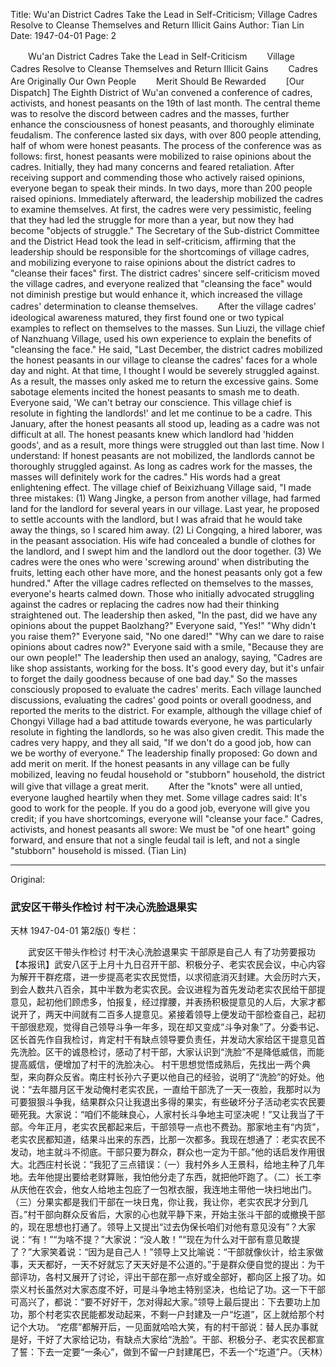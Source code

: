 Title: Wu'an District Cadres Take the Lead in Self-Criticism; Village Cadres Resolve to Cleanse Themselves and Return Illicit Gains
Author: Tian Lin
Date: 1947-04-01
Page: 2

　　Wu'an District Cadres Take the Lead in Self-Criticism
　　Village Cadres Resolve to Cleanse Themselves and Return Illicit Gains
　　Cadres Are Originally Our Own People
　　Merit Should Be Rewarded
　　[Our Dispatch] The Eighth District of Wu'an convened a conference of cadres, activists, and honest peasants on the 19th of last month. The central theme was to resolve the discord between cadres and the masses, further enhance the consciousness of honest peasants, and thoroughly eliminate feudalism. The conference lasted six days, with over 800 people attending, half of whom were honest peasants. The process of the conference was as follows: first, honest peasants were mobilized to raise opinions about the cadres. Initially, they had many concerns and feared retaliation. After receiving support and commending those who actively raised opinions, everyone began to speak their minds. In two days, more than 200 people raised opinions. Immediately afterward, the leadership mobilized the cadres to examine themselves. At first, the cadres were very pessimistic, feeling that they had led the struggle for more than a year, but now they had become "objects of struggle." The Secretary of the Sub-district Committee and the District Head took the lead in self-criticism, affirming that the leadership should be responsible for the shortcomings of village cadres, and mobilizing everyone to raise opinions about the district cadres to "cleanse their faces" first. The district cadres' sincere self-criticism moved the village cadres, and everyone realized that "cleansing the face" would not diminish prestige but would enhance it, which increased the village cadres' determination to cleanse themselves.
　　After the village cadres' ideological awareness matured, they first found one or two typical examples to reflect on themselves to the masses. Sun Liuzi, the village chief of Nanzhuang Village, used his own experience to explain the benefits of "cleansing the face." He said, "Last December, the district cadres mobilized the honest peasants in our village to cleanse the cadres' faces for a whole day and night. At that time, I thought I would be severely struggled against. As a result, the masses only asked me to return the excessive gains. Some sabotage elements incited the honest peasants to smash me to death. Everyone said, 'We can't betray our conscience. This village chief is resolute in fighting the landlords!' and let me continue to be a cadre. This January, after the honest peasants all stood up, leading as a cadre was not difficult at all. The honest peasants knew which landlord had 'hidden goods', and as a result, more things were struggled out than last time. Now I understand: If honest peasants are not mobilized, the landlords cannot be thoroughly struggled against. As long as cadres work for the masses, the masses will definitely work for the cadres." His words had a great enlightening effect. The village chief of Beixizhuang Village said, "I made three mistakes: (1) Wang Jingke, a person from another village, had farmed land for the landlord for several years in our village. Last year, he proposed to settle accounts with the landlord, but I was afraid that he would take away the things, so I scared him away. (2) Li Congqing, a hired laborer, was in the peasant association. His wife had concealed a bundle of clothes for the landlord, and I swept him and the landlord out the door together. (3) We cadres were the ones who were 'screwing around' when distributing the fruits, letting each other have more, and the honest peasants only got a few hundred." After the village cadres reflected on themselves to the masses, everyone's hearts calmed down. Those who initially advocated struggling against the cadres or replacing the cadres now had their thinking straightened out. The leadership then asked, "In the past, did we have any opinions about the puppet Baolzhang?" Everyone said, "Yes!" "Why didn't you raise them?" Everyone said, "No one dared!" "Why can we dare to raise opinions about cadres now?" Everyone said with a smile, "Because they are our own people!" The leadership then used an analogy, saying, "Cadres are like shop assistants, working for the boss. It's good every day, but it's unfair to forget the daily goodness because of one bad day." So the masses consciously proposed to evaluate the cadres' merits. Each village launched discussions, evaluating the cadres' good points or overall goodness, and reported the merits to the district. For example, although the village chief of Chongyi Village had a bad attitude towards everyone, he was particularly resolute in fighting the landlords, so he was also given credit. This made the cadres very happy, and they all said, "If we don't do a good job, how can we be worthy of everyone." The leadership finally proposed: Go down and add merit on merit. If the honest peasants in any village can be fully mobilized, leaving no feudal household or "stubborn" household, the district will give that village a great merit.
　　After the "knots" were all untied, everyone laughed heartily when they met. Some village cadres said: It's good to work for the people. If you do a good job, everyone will give you credit; if you have shortcomings, everyone will "cleanse your face." Cadres, activists, and honest peasants all swore: We must be "of one heart" going forward, and ensure that not a single feudal tail is left, and not a single "stubborn" household is missed. (Tian Lin)



<hr /> 

Original: 


### 武安区干带头作检讨  村干决心洗脸退果实
天林
1947-04-01
第2版()
专栏：

　　武安区干带头作检讨
    村干决心洗脸退果实
    干部原是自己人
    有了功劳要报功
    【本报讯】武安八区于上月十九日召开干部、积极分子、老实农民会议，中心内容为解开干群疙瘩，进一步提高老实农民觉悟，以求彻底消灭封建。大会历时六天，到会人数共八百余，其中半数为老实农民。会议进程为首先发动老实农民给干部提意见，起初他们顾虑多，怕报复，经过撑腰，并表扬积极提意见的人后，大家才都说开了，两天中间就有二百多人提意见。紧接着领导上便发动干部检查自己，起初干部很悲观，觉得自己领导斗争一年多，现在却又变成“斗争对象”了。分委书记、区长首先作自我检讨，肯定村干有缺点领导要负责任，并发动大家给区干提意见首先洗脸。区干的诚恳检讨，感动了村干部，大家认识到“洗脸”不是降低威信，而能提高威信，便增加了村干的洗脸决心。
    村干思想觉悟成熟后，先找出一两个典型，来向群众反省。南庄村长孙六子更以他自己的经验，说明了“洗脸”的好处。他说：“去年腊月区干发动俺村老实农民，一直给干部洗了一天一夜脸，我那时以为可要狠狠斗争我，结果群众只让我退出多得的果实，有些破坏分子活动老实农民要砸死我。大家说：“咱们不能昧良心，人家村长斗争地主可坚决呢！”又让我当了干部。今年正月，老实农民都起来后，干部领导一点也不费劲。那家地主有“内货”，老实农民都知道，结果斗出来的东西，比那一次都多。我现在想通了：老实农民不发动，地主就斗不彻底。干部只要为群众，群众也一定为干部。”他的话启发作用很大。北西庄村长说：“我犯了三点错误：（一）我村外乡人王景科，给地主种了几年地。去年他提出要给老财算账，我怕他分走了东西，就把他吓跑了。（二）长工李从庆他在农会，他女人给地主包庇了一包袱衣服，我连地主带他一块扫地出门。（三）分果实都是我们干部在一块日鬼，你让我，我让你，老实农民才分到几百。”村干部向群众反省后，大家的心也就平静下来，开始主张斗干部的或撤换干部的，现在思想也打通了。领导上又提出“过去伪保长咱们对他有意见没有”？大家说：“有！”“为啥不提？”大家说：“没人敢！”“现在为什么对干部有意见敢提了？”大家笑着说：“因为是自己人！”领导上又比喻说：“干部就像伙计，给主家做事，天天都好，一天不好就忘了天天好是不公道的。”于是群众便自觉的提出：为干部评功，各村又展开了讨论，评出干部在那一点好或全部好，都向区上报了功。如崇义村长虽然对大家态度不好，可是斗争地主特别坚决，也给记了功。这一下干部可高兴了，都说：“要不好好干，怎对得起大家。”领导上最后提出：下去要功上加功，那个村老实农民能都发动起来，不剩一户封建及一户“圪道”，区上就给那个村记个大功。
    “疙瘩”都解开后，一见面就哈哈大笑，有的村干部说：替人民办事就是好，干好了大家给记功，有缺点大家给“洗脸”。干部、积极分子、老实农民都宣了誓：下去一定要“一条心”，做到不留一户封建尾巴，不丢一个“圪道”户。（天林）
